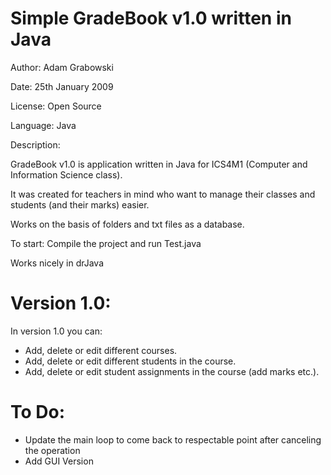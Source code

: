 Simple GradeBook v1.0 written in Java
===================================================================
Author:    Adam Grabowski

Date:      25th January 2009

License:   Open Source

Language:  Java

Description: 

GradeBook v1.0 is application written in Java for ICS4M1 (Computer and Information Science class).

It was created for teachers in mind who want to manage their classes and students (and their marks) easier.

Works on the basis of folders and txt files as a database. 


To start: 
Compile the project and run Test.java

Works nicely in drJava


Version 1.0:
===================================================================
In version 1.0 you can:
-	Add, delete or edit different courses.
-	Add, delete or edit different students in the course.
-	Add, delete or edit student assignments in the course (add marks etc.).

To Do:
===================================================================
- Update the main loop to come back to respectable point after canceling the operation
- Add GUI Version
